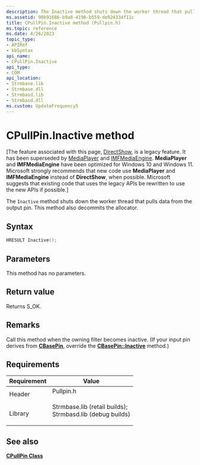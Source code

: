 ```yaml
---
description: The Inactive method shuts down the worker thread that pulls data from the output pin. This method also decommits the allocator.
ms.assetid: 90b91686-b9a8-4196-b559-de924334f11c
title: CPullPin.Inactive method (Pullpin.h)
ms.topic: reference
ms.date: 4/26/2023
topic_type: 
- APIRef
- kbSyntax
api_name: 
- CPullPin.Inactive
api_type: 
- COM
api_location: 
- Strmbase.lib
- Strmbase.dll
- Strmbasd.lib
- Strmbasd.dll
ms.custom: UpdateFrequency5
---
```


# CPullPin.Inactive method

\[The feature associated with this page, [DirectShow](/windows/win32/directshow/directshow), is a legacy feature. It has been superseded by [MediaPlayer](/uwp/api/Windows.Media.Playback.MediaPlayer) and [IMFMediaEngine](/windows/win32/api/mfmediaengine/nn-mfmediaengine-imfmediaengine). **MediaPlayer** and **IMFMediaEngine** have been optimized for Windows 10 and Windows 11. Microsoft strongly recommends that new code use **MediaPlayer** and **IMFMediaEngine** instead of **DirectShow**, when possible. Microsoft suggests that existing code that uses the legacy APIs be rewritten to use the new APIs if possible.\]

The `Inactive` method shuts down the worker thread that pulls data from the output pin. This method also decommits the allocator.

## Syntax


```C++
HRESULT Inactive();
```



## Parameters

This method has no parameters.

## Return value

Returns S\_OK.

## Remarks

Call this method when the owning filter becomes inactive. (If your input pin derives from [**CBasePin**](cbasepin.md), override the [**CBasePin::Inactive**](cbasepin-inactive.md) method.)

## Requirements



| Requirement | Value |
|--------------------|--------------------------------------------------------------------------------------------------------------------------------------------------------------------------------------------|
| Header<br/>  | <dl> <dt>Pullpin.h</dt> </dl>                                                                                                       |
| Library<br/> | <dl> <dt>Strmbase.lib (retail builds); </dt> <dt>Strmbasd.lib (debug builds)</dt> </dl> |



## See also

<dl> <dt>

[**CPullPin Class**](cpullpin.md)
</dt> </dl>

 

 





